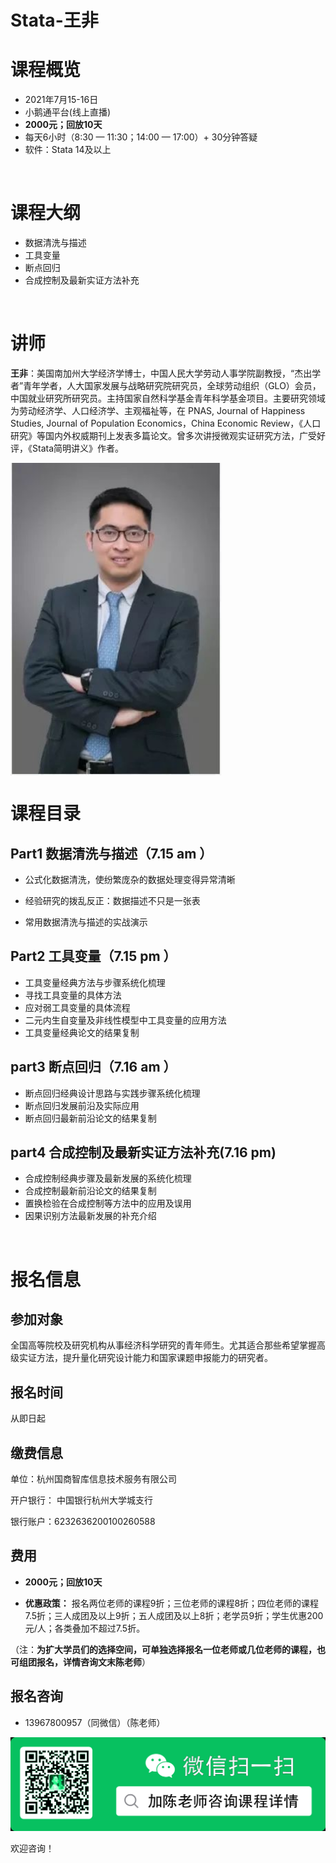 # Stata-王非



# 课程概览

- 2021年7月15-16日
- 小鹅通平台(线上直播)  
- **2000元；回放10天**
- 每天6小时（8:30 — 11:30；14:00 — 17:00）+ 30分钟答疑
- 软件：Stata 14及以上

<br>

# 课程大纲

- 数据清洗与描述 
- 工具变量 
- 断点回归 
- 合成控制及最新实证方法补充 

<br>

# 讲师



**王非**：美国南加州大学经济学博士，中国人民大学劳动人事学院副教授，“杰出学者”青年学者，人大国家发展与战略研究院研究员，全球劳动组织（GLO）会员，中国就业研究所研究员。主持国家自然科学基金青年科学基金项目。主要研究领域为劳动经济学、人口经济学、主观福祉等，在 PNAS, Journal of Happiness Studies, Journal of Population Economics，China Economic Review，《人口研究》等国内外权威期刊上发表多篇论文。曾多次讲授微观实证研究方法，广受好评，《Stata简明讲义》作者。

<img src="../img/王非.png" width = "auto" height = "500" alt="图片名称" align=center />



<br>

# 课程目录



## Part1 数据清洗与描述（7.15 am  ）

- 公式化数据清洗，使纷繁庞杂的数据处理变得异常清晰

- 经验研究的拨乱反正：数据描述不只是一张表

- 常用数据清洗与描述的实战演示

  

## Part2 工具变量（7.15 pm ）

- 工具变量经典方法与步骤系统化梳理
- 寻找工具变量的具体方法
- 应对弱工具变量的具体流程
- 二元内生自变量及非线性模型中工具变量的应用方法
- 工具变量经典论文的结果复制



## part3 断点回归（7.16 am ）

- 断点回归经典设计思路与实践步骤系统化梳理
- 断点回归发展前沿及实际应用
- 断点回归最新前沿论文的结果复制



## part4 合成控制及最新实证方法补充(7.16 pm)

- 合成控制经典步骤及最新发展的系统化梳理
- 合成控制最新前沿论文的结果复制
- 置换检验在合成控制等方法中的应用及误用
- 因果识别方法最新发展的补充介绍



<br>

# 报名信息

## 参加对象

全国高等院校及研究机构从事经济科学研究的青年师生。尤其适合那些希望掌握高级实证方法，提升量化研究设计能力和国家课题申报能力的研究者。

## 报名时间

 从即日起



## 缴费信息

单位：杭州国商智库信息技术服务有限公司

开户银行： 中国银行杭州大学城支行

银行账户：6232636200100260588



## 费用

- **2000元；回放10天**

- **优惠政策：** 报名两位老师的课程9折；三位老师的课程8折；四位老师的课程7.5折；三人成团及以上9折；五人成团及以上8折；老学员9折；学生优惠200元/人；各类叠加不超过7.5折。

（注：**为扩大学员们的选择空间，可单独选择报名一位老师或几位老师的课程，也可组团报名，详情咨询文末陈老师**）





## 报名咨询

- 13967800957（同微信）（陈老师）

![](../img/陈昊钦.png)



欢迎咨询！
